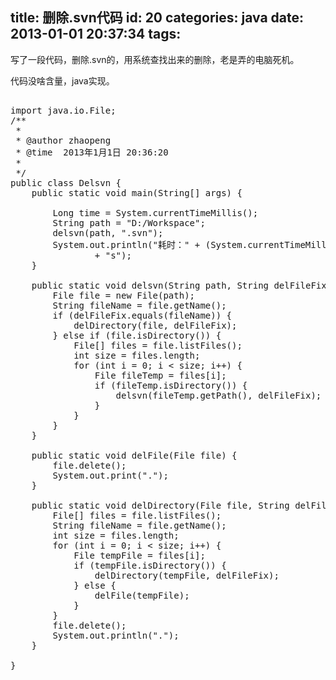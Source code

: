 title: 删除.svn代码
id: 20
categories: java
date: 2013-01-01 20:37:34
tags:
---

写了一段代码，删除.svn的，用系统查找出来的删除，老是弄的电脑死机。
</br>

代码没啥含量，java实现。
</br>
<pre config="brush:java;toolbar:false;">

import java.io.File;
/**
 *
 * @author zhaopeng
 * @time  2013年1月1日 20:36:20
 *
 */
public class Delsvn {
    public static void main(String[] args) {

        Long time = System.currentTimeMillis();
        String path = &quot;D:/Workspace&quot;;
        delsvn(path, &quot;.svn&quot;);
        System.out.println(&quot;耗时：&quot; + (System.currentTimeMillis() - time) / 1000
                + &quot;s&quot;);
    }

    public static void delsvn(String path, String delFileFix) {
        File file = new File(path);
        String fileName = file.getName();
        if (delFileFix.equals(fileName)) {
            delDirectory(file, delFileFix);
        } else if (file.isDirectory()) {
            File[] files = file.listFiles();
            int size = files.length;
            for (int i = 0; i &lt; size; i++) {
                File fileTemp = files[i];
                if (fileTemp.isDirectory()) {
                    delsvn(fileTemp.getPath(), delFileFix);
                }
            }
        }
    }

    public static void delFile(File file) {
        file.delete();
        System.out.print(&quot;.&quot;);
    }

    public static void delDirectory(File file, String delFileFix) {
        File[] files = file.listFiles();
        String fileName = file.getName();
        int size = files.length;
        for (int i = 0; i &lt; size; i++) {
            File tempFile = files[i];
            if (tempFile.isDirectory()) {
                delDirectory(tempFile, delFileFix);
            } else {
                delFile(tempFile);
            }
        }
        file.delete();
        System.out.println(&quot;.&quot;);
    }

}
</pre>
